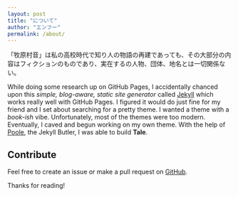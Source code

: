 ```yaml
---
layout: post
title: "について"
author: "エンフー"
permalink: /about/
---
```


「牧原村音」は私の高校時代で知り人の物語の再建であっても、その大部分の内容はフィクションのものであり、実在するの人物、団体、地名とは一切関係ない。

While doing some research up on GitHub Pages, I accidentally chanced upon this _simple, blog-aware, static site generator_ called [Jekyll](https://jekyllrb.com/) which works really well with GitHub Pages. I figured it would do just fine for my friend and I set about searching for a pretty theme. I wanted a theme with a _book-ish_ vibe. Unfortunately, most of the themes were too modern. Eventually, I caved and begun working on my own theme. With the help of [Poole](https://github.com/poole/poole), the Jekyll Butler, I was able to build **Tale**.

## Contribute
Feel free to create an issue or make a pull request on [GitHub](https://github.com/chesterhow/tale).

Thanks for reading!
